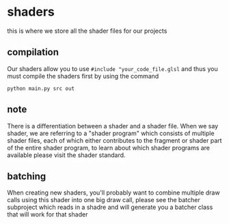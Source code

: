 # shaders
this is where we store all the shader files for our projects

## compilation 
Our shaders allow you to use `#include "your_code_file.glsl` and thus you must compile the shaders first by using the command
```
python main.py src out
```

## note
There is a differentiation between a shader and a shader file. When we say shader, we are referring to a "shader program" which consists of multiple shader files, each of which either contributes to the fragment or shader part of the entire shader program, to learn about which shader programs are available please visit the shader standard.

## batching
When creating new shaders, you'll probably want to combine multiple draw calls using this shader into one big draw call, please see the batcher subproject which reads in a shadre and will generate you a batcher class that will work for that shader
